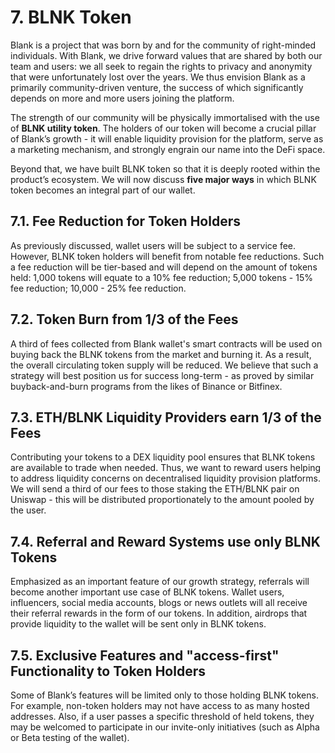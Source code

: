 # 7. BLNK Token

Blank is a project that was born by and for the community of right-minded individuals. With Blank, we drive forward values that are shared by both our team and users: we all seek to regain the rights to privacy and anonymity that were unfortunately lost over the years. We thus envision Blank as a primarily community-driven venture, the success of which significantly depends on more and more users joining the platform. 

The strength of our community will be physically immortalised with the use of **BLNK utility token**. The holders of our token will become a crucial pillar of Blank’s growth - it will enable liquidity provision for the platform, serve as a marketing mechanism, and strongly engrain our name into the DeFi space. 

Beyond that, we have built BLNK token so that it is deeply rooted within the product’s ecosystem. We will now discuss **five major ways** in which BLNK token becomes an integral part of our wallet.

## 7.1. Fee Reduction for Token Holders

As previously discussed, wallet users will be subject to a service fee. However, BLNK token holders will benefit from notable fee reductions. Such a fee reduction will be tier-based and will depend on the amount of tokens held: 
1,000 tokens will equate to a 10% fee reduction;
5,000 tokens - 15% fee reduction;
10,000 - 25% fee reduction.

## 7.2. Token Burn from 1/3 of the Fees

A third of fees collected from Blank wallet's smart contracts will be used on buying back the BLNK tokens from the market and burning it. As a result, the overall circulating token supply will be reduced. We believe that such a strategy will best position us for success long-term - as proved by similar buyback-and-burn programs from the likes of Binance or Bitfinex.

## 7.3. ETH/BLNK Liquidity Providers earn 1/3 of the Fees 

Contributing your tokens to a DEX liquidity pool ensures that BLNK tokens are available to trade when needed. Thus, we want to reward users helping to address liquidity concerns on decentralised liquidity provision platforms. We will send a third of our fees to those staking the ETH/BLNK pair on Uniswap - this will be distributed proportionately to the amount pooled by the user.

## 7.4. Referral and Reward Systems use only BLNK Tokens

Emphasized as an important feature of our growth strategy, referrals will become another important use case of BLNK tokens. Wallet users, influencers, social media accounts, blogs or news outlets will all receive their referral rewards in the form of our tokens. In addition, airdrops that provide liquidity to the wallet will be sent only in BLNK tokens.

## 7.5. Exclusive Features and "access-first" Functionality to Token Holders

Some of Blank’s features will be limited only to those holding BLNK tokens. For example, non-token holders may not have access to as many hosted addresses. Also, if a user passes a specific threshold of held tokens, they may be welcomed to participate in our invite-only initiatives (such as Alpha or Beta testing of the wallet). 